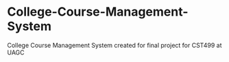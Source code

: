 # College-Course-Management-System
College Course Management System created for final project for CST499 at UAGC
